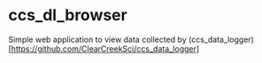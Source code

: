 # ccs_dl_browser
Simple web application to view data collected by (ccs_data_logger)[https://github.com/ClearCreekSci/ccs_data_logger] 
